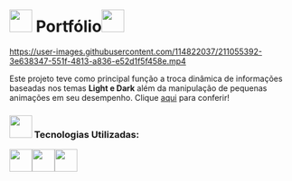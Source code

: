 # <img width="40px" src="https://user-images.githubusercontent.com/114822037/211057393-27b916fa-ae47-4f04-baa9-04c8776405ac.png"/> Portfólio<img width="40px" src="https://user-images.githubusercontent.com/114822037/211057081-8b1b3712-bc88-4544-85e7-3be8ddd6f3ca.png"/>



https://user-images.githubusercontent.com/114822037/211055392-3e638347-551f-4813-a836-e52d1f5f458e.mp4

<p> Este projeto teve como principal função a troca dinâmica de informações baseadas nos temas <b>Light e Dark</b> além da manipulação de pequenas animações em seu desempenho. Clique <a href="https://beatrizcdsmartins.github.io/Light-Dark-Login-Theme/">aqui</a> para conferir!</p>


<h3> <img width="40px" src="https://user-images.githubusercontent.com/114822037/211057912-e4111ff7-3e58-4e06-add5-2a7e5b97efcb.png"/>
 Tecnologias Utilizadas: </h3>
 
 <img width="40px" src="https://user-images.githubusercontent.com/114822037/211058346-5c227226-190e-4cb5-91eb-715d2cb9ebf2.png"/><img width="40px" src="https://user-images.githubusercontent.com/114822037/211058486-fcdad462-ad2d-4d0e-a2a7-32fb6ba9311a.png"/><img width="40px" src="https://user-images.githubusercontent.com/114822037/211058611-ea3a4871-0bd3-48d4-bc6b-2643c890e74d.png"/>
 
